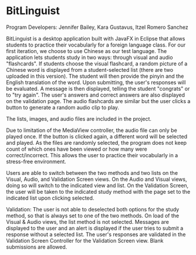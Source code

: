 # BitLinguist

Program Developers: Jennifer Bailey, Kara Gustavus, Itzel Romero Sanchez

BitLinguist is a desktop application built with JavaFX in Eclipse that allows students to practice their vocabularly for a
foreign language class. For our first iteration, we choose to use Chinese as our test language. The application lets students 
study in two ways: through visual and audio "flashcards". If students choose the visual flashcard, a random picture of a Chinese 
word is displayed from a student-selected list (there are two uploaded in this version). The student will then provide the pinyin 
and the English translation of the word. Upon submitting, the user's responses will be evaluated. A message is then displayed, 
telling the student "congrats" or to "try again". The user's answers and correct answers are also displayed on the validation page. 
The audio flashcards are similar but the user clicks a button to generate a random audio clip to play. 

The lists, images, and audio files are included in the project.

Due to limitation of the MediaView controller, the audio file can only be played once. If the button is clicked again, a 
different word will be selected and played. As the files are randomly selected, the program does not keep count of which ones 
have been viewed or how many were correct/incorrect. This allows the user to practice their vocabularly in a stress-free environment.

Users are able to switch between the two methods and two lists on the Visual, Audio, and Validation Screen views. On the 
Audio and Visual views, doing so will switch to the indicated view and list. On the Validation Screen, the user will be taken 
to the indicated study method with the page set to the indicated list upon clicking selected. 

Validation: The user is not able to deselected both options for the study method, so that is always set to one of the two methods. 
On load of the Visual & Audio views, the list method is not selected. Messages are displayed to the user and an alert is displayed 
if the user tries to submit a response without a selected list. The user's responses are validated in the Validation Screen Controller 
for the Validation Screen view. Blank submissions are allowed.
